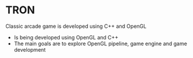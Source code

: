 # TRON
Classic arcade game is developed using C++ and OpenGL

- Is being developed using OpenGL and C++
- The main goals are to explore OpenGL pipeline, game engine and game development
